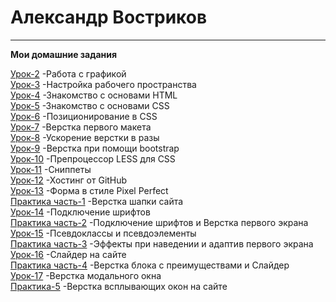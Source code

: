 # Александр Востриков
***
__Мои домашние задания__

[Урок-2](https://github.com/alex678go/alex678go.github.io/tree/master/lesson-2) -Работа с графикой  
[Урок-3](https://github.com/alex678go/alex678go.github.io/tree/master/lesson-3) -Настройка рабочего пространства  
[Урок-4](https://github.com/alex678go/alex678go.github.io/tree/master/lesson-4) -Знакомство с основами HTML  
[Урок-5](https://github.com/alex678go/alex678go.github.io/tree/master/lesson-5/src) -Знакомство с основами CSS  
[Урок-6](https://github.com/alex678go/alex678go.github.io/tree/master/lesson-6) -Позиционирование в CSS  
[Урок-7](https://github.com/alex678go/alex678go.github.io/tree/master/lesson-7/src) -Верстка первого макета  
[Урок-8](https://github.com/alex678go/alex678go.github.io/tree/master/lesson-8/src) -Ускорение верстки в разы  
[Урок-9](https://github.com/alex678go/alex678go.github.io/tree/master/lesson-9/src) -Верстка при помощи bootstrap  
[Урок-10](https://github.com/alex678go/alex678go.github.io/tree/master/lesson-10) -Препроцессор LESS для CSS  
[Урок-11](https://github.com/alex678go/alex678go.github.io/tree/master/lesson-11) -Сниппеты  
[Урок-12](https://github.com/alex678go/alex678go.github.io/tree/master/lesson-12) -Хостинг от GitHub  
[Урок-13](https://github.com/alex678go/alex678go.github.io/tree/master/lesson-13.1/src) -Форма в стиле Pixel Perfect  
[Практика часть-1](https://github.com/alex678go/alex678go.github.io/tree/master/lesson-13.2/src) -Верстка шапки сайта   
[Урок-14](https://github.com/alex678go/alex678go.github.io/tree/master/lesson-14/src) -Подключение шрифтов  
[Практика часть-2](https://github.com/alex678go/alex678go.github.io/tree/master/lesson-14%20practice-2/src) -Подключение шрифтов и Верстка первого экрана  
[Урок-15](https://github.com/alex678go/alex678go.github.io/tree/master/lesson-15/src) -Псевдоклассы и псевдоэлементы  
[Практика часть-3](https://github.com/alex678go/alex678go.github.io/tree/master/lesson-15%20practice-3/src) -Эффекты при наведении и адаптив первого экрана  
[Урок-16](https://github.com/alex678go/alex678go.github.io/tree/master/lesson-16/src) -Слайдер на сайте  
[Практика часть-4](https://github.com/alex678go/alex678go.github.io/tree/master/Practice-4/src) -Верстка блока с преимуществами и Слайдер  
[Урок-17](https://github.com/alex678go/alex678go.github.io/tree/master/lesson-17/src) -Верстка модального окна  
[Практика-5](https://github.com/alex678go/alex678go.github.io/tree/master/Practice-5/src) -Верстка всплывающих окон на сайте
